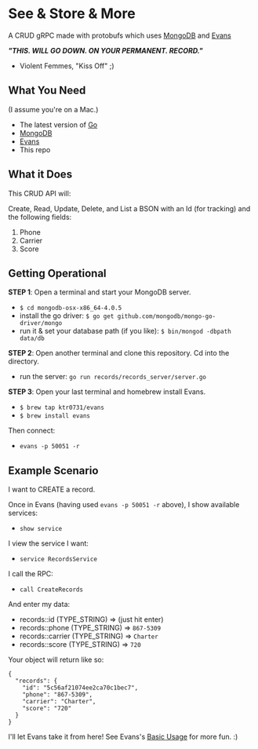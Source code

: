 # See & Store & More 

A CRUD gRPC made with protobufs which uses [MongoDB](https://www.mongodb.com/download-center/community) and [Evans](https://github.com/ktr0731/evans)

**_"THIS. WILL GO DOWN. ON YOUR PERMANENT. RECORD."_**
- Violent Femmes, "Kiss Off" ;)

## What You Need
(I assume you're on a Mac.)

- The latest version of [Go](https://golang.org/doc/install#install)
- [MongoDB](https://www.mongodb.com/download-center/community)
- [Evans](https://github.com/ktr0731/evans) 
- This repo

## What it Does

This CRUD API will:

Create, Read, Update, Delete, and List a BSON with an Id (for tracking) and the following fields:
1. Phone
2. Carrier
3. Score

## Getting Operational

**STEP 1**: Open a terminal and start your MongoDB server. 
- `$ cd mongodb-osx-x86_64-4.0.5`
- install the go driver: 
`$ go get github.com/mongodb/mongo-go-driver/mongo`
- run it & set your database path (if you like): 
`$ bin/mongod -dbpath data/db`

**STEP 2**: Open another terminal and clone this repository. Cd into the directory. 
- run the server: `go run records/records_server/server.go`

**STEP 3**: Open your last terminal and homebrew install Evans.
- `$ brew tap ktr0731/evans`
- `$ brew install evans`

Then connect:
- `evans -p 50051 -r`


## Example Scenario
I want to CREATE a record.

Once in Evans (having used `evans -p 50051 -r` above), I show available services:
- `show service`

I view the service I want:
-  `service RecordsService`

I call the RPC:
- `call CreateRecords`

And enter my data:
- records::id (TYPE_STRING) => (just hit enter)
- records::phone (TYPE_STRING) => `867-5309`
- records::carrier (TYPE_STRING) => `Charter`
- records::score (TYPE_STRING) => `720`

Your object will return like so:
```
{
  "records": {
    "id": "5c56af21074ee2ca70c1bec7",
    "phone": "867-5309",
    "carrier": "Charter",
    "score": "720"
  }
}
```


I'll let Evans take it from here! See Evans's [Basic Usage](https://github.com/ktr0731/evans#basic-usage) for more fun. :)
